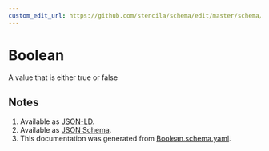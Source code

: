 ```yaml
---
custom_edit_url: https://github.com/stencila/schema/edit/master/schema/Boolean.schema.yaml
---
```


# Boolean

A value that is either true or false

## Notes

1.  Available as [JSON-LD](https://schema.stenci.la/Boolean.jsonld).
2.  Available as [JSON Schema](https://schema.stenci.la/v1/Boolean.schema.json).
3.  This documentation was generated from [Boolean.schema.yaml](https://github.com/stencila/schema/blob/master/schema/Boolean.schema.yaml).
